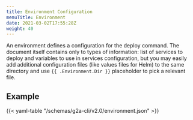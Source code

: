 ```yaml
---
title: Environment Configuration
menuTitle: Environment
date: 2021-03-02T17:55:28Z
weight: 40
---
```


An environment defines a configuration for the deploy command. The document itself contains only to
types of information: list of services to deploy and variables to use in services configuration, but
you may easily add additional configuration files (like values files for Helm) to the same directory
and use `{{ .Environment.Dir }}` placeholder to pick a relevant file.

## Example

{{< yaml-table "/schemas/g2a-cli/v2.0/environment.json" >}}
